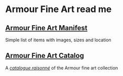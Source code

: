 # Armour Fine Art read me

## [Armour Fine Art Manifest]( https://evereverland.github.io/#everlandings/theo-armour/armour-fine-art/2020-armour-fine-art-manifest.md )

Simple list of items with images, sizes and location

## [Armour Fine Art Catalog]( https://evereverland.github.io/#everlandings/theo-armour/armour-fine-art/armour-fine-art-catalog.md )

A [_catalogue raisonné_]( https://en.wikipedia.org/wiki/Catalogue_raisonn%C3%A9 ) of the Armour fine art collection
